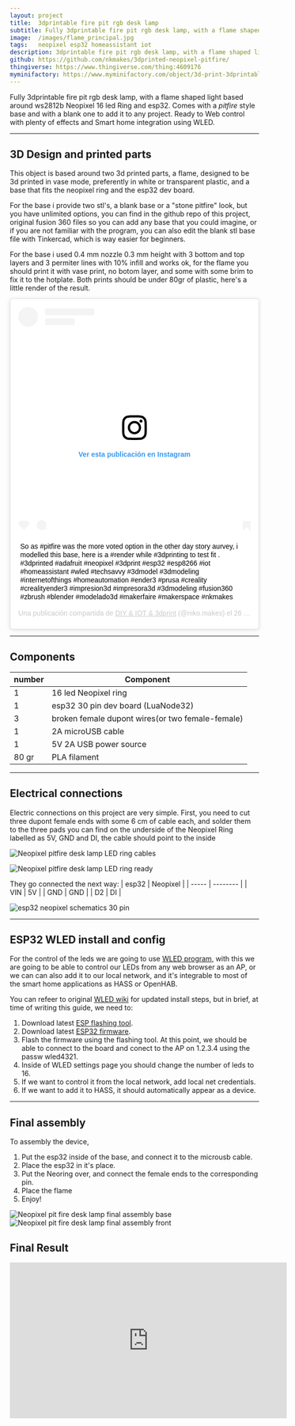 ```yaml
---
layout: project
title:  3dprintable fire pit rgb desk lamp
subtitle: Fully 3dprintable fire pit rgb desk lamp, with a flame shaped light based on led Ring.
image:  /images/flame_principal.jpg
tags:   neopixel esp32 homeassistant iot
description: 3dprintable fire pit rgb desk lamp, with a flame shaped light based on 16 Neopixel led Ring and esp32.
github: https://github.com/nkmakes/3dprinted-neopixel-pitfire/
thingiverse: https://www.thingiverse.com/thing:4609176
myminifactory: https://www.myminifactory.com/object/3d-print-3dprintable-fire-pit-rgb-desk-lamp-135797
---
```


Fully 3dprintable fire pit rgb desk lamp, with a flame shaped light based around ws2812b Neopixel 16 led Ring and esp32. Comes with a *pitfire* style base and with a blank one to add it to any project. Ready to Web control with plenty of effects and Smart home integration using WLED.

---

## 3D Design and printed parts

This object is based around two 3d printed parts, a flame, designed to be 3d printed in vase mode, preferently in white or transparent plastic, and a base that fits the neopixel ring and the esp32 dev board.

<script src="https://embed.github.com/view/3d/nkmakes/3dprinted-neopixel-pitfire/blob/master/3d-files/flames.stl"></script>

For the base i provide two stl's, a blank base or a "stone pitfire" look, but you have unlimited options, you can find in the github repo of this project, original fusion 360 files so you can add any base that you could imagine, or if you are not familiar with the program, you can also edit the blank stl base file with Tinkercad, which is way easier for beginners.

<script src="https://embed.github.com/view/3d/nkmakes/3dprinted-neopixel-pitfire/blob/master/3d-files/base_stone.stl"></script>

For the base i used 0.4 mm nozzle 0.3 mm height with 3 bottom and top layers and 3 permiter lines with 10% infill and works ok, for the flame you should print it with vase print, no botom layer, and some with some brim to fix it to the hotplate.
Both prints should be under 80gr of plastic, here's a little render of the result.

<blockquote class="instagram-media" data-instgrm-captioned data-instgrm-permalink="https://www.instagram.com/p/CFmeAQSj1Dj/?utm_source=ig_embed&amp;utm_campaign=loading" data-instgrm-version="12" style=" background:#FFF; border:0; border-radius:3px; box-shadow:0 0 1px 0 rgba(0,0,0,0.5),0 1px 10px 0 rgba(0,0,0,0.15); margin: 1px; max-width:540px; min-width:326px; padding:0; width:99.375%; width:-webkit-calc(100% - 2px); width:calc(100% - 2px);"><div style="padding:16px;"> <a href="https://www.instagram.com/p/CFmeAQSj1Dj/?utm_source=ig_embed&amp;utm_campaign=loading" style=" background:#FFFFFF; line-height:0; padding:0 0; text-align:center; text-decoration:none; width:100%;" target="_blank"> <div style=" display: flex; flex-direction: row; align-items: center;"> <div style="background-color: #F4F4F4; border-radius: 50%; flex-grow: 0; height: 40px; margin-right: 14px; width: 40px;"></div> <div style="display: flex; flex-direction: column; flex-grow: 1; justify-content: center;"> <div style=" background-color: #F4F4F4; border-radius: 4px; flex-grow: 0; height: 14px; margin-bottom: 6px; width: 100px;"></div> <div style=" background-color: #F4F4F4; border-radius: 4px; flex-grow: 0; height: 14px; width: 60px;"></div></div></div><div style="padding: 19% 0;"></div> <div style="display:block; height:50px; margin:0 auto 12px; width:50px;"><svg width="50px" height="50px" viewBox="0 0 60 60" version="1.1" xmlns="https://www.w3.org/2000/svg" xmlns:xlink="https://www.w3.org/1999/xlink"><g stroke="none" stroke-width="1" fill="none" fill-rule="evenodd"><g transform="translate(-511.000000, -20.000000)" fill="#000000"><g><path d="M556.869,30.41 C554.814,30.41 553.148,32.076 553.148,34.131 C553.148,36.186 554.814,37.852 556.869,37.852 C558.924,37.852 560.59,36.186 560.59,34.131 C560.59,32.076 558.924,30.41 556.869,30.41 M541,60.657 C535.114,60.657 530.342,55.887 530.342,50 C530.342,44.114 535.114,39.342 541,39.342 C546.887,39.342 551.658,44.114 551.658,50 C551.658,55.887 546.887,60.657 541,60.657 M541,33.886 C532.1,33.886 524.886,41.1 524.886,50 C524.886,58.899 532.1,66.113 541,66.113 C549.9,66.113 557.115,58.899 557.115,50 C557.115,41.1 549.9,33.886 541,33.886 M565.378,62.101 C565.244,65.022 564.756,66.606 564.346,67.663 C563.803,69.06 563.154,70.057 562.106,71.106 C561.058,72.155 560.06,72.803 558.662,73.347 C557.607,73.757 556.021,74.244 553.102,74.378 C549.944,74.521 548.997,74.552 541,74.552 C533.003,74.552 532.056,74.521 528.898,74.378 C525.979,74.244 524.393,73.757 523.338,73.347 C521.94,72.803 520.942,72.155 519.894,71.106 C518.846,70.057 518.197,69.06 517.654,67.663 C517.244,66.606 516.755,65.022 516.623,62.101 C516.479,58.943 516.448,57.996 516.448,50 C516.448,42.003 516.479,41.056 516.623,37.899 C516.755,34.978 517.244,33.391 517.654,32.338 C518.197,30.938 518.846,29.942 519.894,28.894 C520.942,27.846 521.94,27.196 523.338,26.654 C524.393,26.244 525.979,25.756 528.898,25.623 C532.057,25.479 533.004,25.448 541,25.448 C548.997,25.448 549.943,25.479 553.102,25.623 C556.021,25.756 557.607,26.244 558.662,26.654 C560.06,27.196 561.058,27.846 562.106,28.894 C563.154,29.942 563.803,30.938 564.346,32.338 C564.756,33.391 565.244,34.978 565.378,37.899 C565.522,41.056 565.552,42.003 565.552,50 C565.552,57.996 565.522,58.943 565.378,62.101 M570.82,37.631 C570.674,34.438 570.167,32.258 569.425,30.349 C568.659,28.377 567.633,26.702 565.965,25.035 C564.297,23.368 562.623,22.342 560.652,21.575 C558.743,20.834 556.562,20.326 553.369,20.18 C550.169,20.033 549.148,20 541,20 C532.853,20 531.831,20.033 528.631,20.18 C525.438,20.326 523.257,20.834 521.349,21.575 C519.376,22.342 517.703,23.368 516.035,25.035 C514.368,26.702 513.342,28.377 512.574,30.349 C511.834,32.258 511.326,34.438 511.181,37.631 C511.035,40.831 511,41.851 511,50 C511,58.147 511.035,59.17 511.181,62.369 C511.326,65.562 511.834,67.743 512.574,69.651 C513.342,71.625 514.368,73.296 516.035,74.965 C517.703,76.634 519.376,77.658 521.349,78.425 C523.257,79.167 525.438,79.673 528.631,79.82 C531.831,79.965 532.853,80.001 541,80.001 C549.148,80.001 550.169,79.965 553.369,79.82 C556.562,79.673 558.743,79.167 560.652,78.425 C562.623,77.658 564.297,76.634 565.965,74.965 C567.633,73.296 568.659,71.625 569.425,69.651 C570.167,67.743 570.674,65.562 570.82,62.369 C570.966,59.17 571,58.147 571,50 C571,41.851 570.966,40.831 570.82,37.631"></path></g></g></g></svg></div><div style="padding-top: 8px;"> <div style=" color:#3897f0; font-family:Arial,sans-serif; font-size:14px; font-style:normal; font-weight:550; line-height:18px;"> Ver esta publicación en Instagram</div></div><div style="padding: 12.5% 0;"></div> <div style="display: flex; flex-direction: row; margin-bottom: 14px; align-items: center;"><div> <div style="background-color: #F4F4F4; border-radius: 50%; height: 12.5px; width: 12.5px; transform: translateX(0px) translateY(7px);"></div> <div style="background-color: #F4F4F4; height: 12.5px; transform: rotate(-45deg) translateX(3px) translateY(1px); width: 12.5px; flex-grow: 0; margin-right: 14px; margin-left: 2px;"></div> <div style="background-color: #F4F4F4; border-radius: 50%; height: 12.5px; width: 12.5px; transform: translateX(9px) translateY(-18px);"></div></div><div style="margin-left: 8px;"> <div style=" background-color: #F4F4F4; border-radius: 50%; flex-grow: 0; height: 20px; width: 20px;"></div> <div style=" width: 0; height: 0; border-top: 2px solid transparent; border-left: 6px solid #f4f4f4; border-bottom: 2px solid transparent; transform: translateX(16px) translateY(-4px) rotate(30deg)"></div></div><div style="margin-left: auto;"> <div style=" width: 0px; border-top: 8px solid #F4F4F4; border-right: 8px solid transparent; transform: translateY(16px);"></div> <div style=" background-color: #F4F4F4; flex-grow: 0; height: 12px; width: 16px; transform: translateY(-4px);"></div> <div style=" width: 0; height: 0; border-top: 8px solid #F4F4F4; border-left: 8px solid transparent; transform: translateY(-4px) translateX(8px);"></div></div></div></a> <p style=" margin:8px 0 0 0; padding:0 4px;"> <a href="https://www.instagram.com/p/CFmeAQSj1Dj/?utm_source=ig_embed&amp;utm_campaign=loading" style=" color:#000; font-family:Arial,sans-serif; font-size:14px; font-style:normal; font-weight:normal; line-height:17px; text-decoration:none; word-wrap:break-word;" target="_blank">So as #pitfire was the more voted option in the other day story aurvey, i modelled this base, here is a #render while #3dprinting to test fit . #3dprinted #adafruit #neopixel #3dprint #esp32 #esp8266 #iot #homeassistant #wled #techsavvy #3dmodel #3dmodeling #internetofthings #homeautomation #ender3 #prusa #creality #crealityender3 #impresion3d #impresora3d #3dmodeling #fusion360 #zbrush #blender #modelado3d #makerfaire #makerspace #nkmakes</a></p> <p style=" color:#c9c8cd; font-family:Arial,sans-serif; font-size:14px; line-height:17px; margin-bottom:0; margin-top:8px; overflow:hidden; padding:8px 0 7px; text-align:center; text-overflow:ellipsis; white-space:nowrap;">Una publicación compartida de <a href="https://www.instagram.com/niko.makes/?utm_source=ig_embed&amp;utm_campaign=loading" style=" color:#c9c8cd; font-family:Arial,sans-serif; font-size:14px; font-style:normal; font-weight:normal; line-height:17px;" target="_blank"> DIY &amp; IOT &amp; 3dprint</a> (@niko.makes) el <time style=" font-family:Arial,sans-serif; font-size:14px; line-height:17px;" datetime="2020-09-26T13:15:46+00:00">26 Sep, 2020 a las 6:15 PDT</time></p></div></blockquote> <script async src="//www.instagram.com/embed.js"></script>


---

## Components

| number | Component                           |
| ------ | ----------------------------------- |
| 1      | 16 led Neopixel ring                |
| 1      | esp32 30 pin dev board (LuaNode32)  |
| 3      | broken female dupont wires(or two female-female)|
| 1      | 2A microUSB cable                   |
| 1      | 5V 2A USB power source              |
| 80 gr  | PLA filament                        |


---

## Electrical connections

Electric connections on this project are very simple.
First, you need to cut three dupont female ends with some 6 cm of cable each, and solder them to the three pads you can find on the underside of the Neopixel Ring labelled as 5V, GND and DI, the cable should point to the inside

![Neopixel pitfire desk lamp LED ring cables]({{site.baseurl}}/images/neopixel_botom.jpg)

![Neopixel pitfire desk lamp LED ring ready]({{site.baseurl}}/images/neopixel_top.jpg) 


They go connected the next way:
|  esp32 | Neopixel |
|  ----- | -------- |
| VIN    | 5V       |
| GND    | GND      |
| D2     | DI       |


![esp32 neopixel schematics 30 pin]({{site.baseurl}}/images/esp32_neopixel_schematics.JPG)



---

## ESP32 WLED install and config

For the control of the leds we are going to use [WLED program](https://github.com/Aircoookie/WLED), with this we are going to be able to control our LEDs from any web browser as an AP, or we can can also add it to our local network, and it's integrable to most of the smart home applications as HASS or OpenHAB.

You can refeer to original [WLED wiki](https://github.com/Aircoookie/WLED/wiki) for updated install steps, but in brief, at time of writing this guide, we need to:
1. Download latest [ESP flashing tool](https://github.com/esphome/esphome-flasher/releases).
2. Download latest [ESP32 firmware](https://github.com/Aircoookie/WLED/releases).
3. Flash the firmware using the flashing tool.
At this point, we should be able to connect to the board and conect to the AP on 1.2.3.4 using the passw wled4321.
4. Inside of WLED settings page you should change the number of leds to 16.
5. If we want to control it from the local network, add local net credentials.
6. If we want to add it to HASS, it should automatically appear as a device.

---

## Final assembly

To assembly the device, 
1. Put the esp32 inside of the base, and connect it to the microusb cable.
2. Place the esp32 in it's place.
3. Put the Neoring over, and connect the female ends to the corresponding pin.
4. Place the flame
5. Enjoy!

![Neopixel pit fire desk lamp final assembly base]({{site.baseurl}}/images/base_stone.JPG)
![Neopixel pit fire desk lamp final assembly front]({{site.baseurl}}/images/flame_principal.jpg)


## Final Result

<iframe width="560" height="315" src="https://www.youtube.com/embed/w1SFw8w_Evw" frameborder="0" allow="accelerometer; autoplay; clipboard-write; encrypted-media; gyroscope; picture-in-picture" allowfullscreen></iframe>